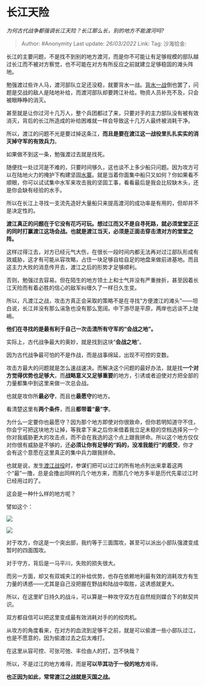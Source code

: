 # 长江天险
*为何古代战争都强调长江天险？长江那么长，别的地方不能渡河吗?*

> Author: #Anonymity
> Last update: *26/03/2022*
> Link:
> Tag:
> 沙海拾金:

长江的主要问题，不是找不到别的地方渡河，而是你不可能让有足够规模的部队越过长江而不被对方察觉，也不可能在对方有所反应之前就建立足够稳固的滩头阵地。

勉强渡过些许人马，渡河部队立足还没稳，就要背水一战。[背水一战](https://www.zhihu.com/search?q=%E8%83%8C%E6%B0%B4%E4%B8%80%E6%88%98&search_source=Entity&hybrid_search_source=Entity&hybrid_search_extra=%7B%22sourceType%22%3A%22answer%22%2C%22sourceId%22%3A1534640344%7D)倒也罢了，问题是交战的敌人是陆地补给，而渡河部队却要跨江补给。物资人员补充不及，只会被眼睁睁的消灭。

甚至就是让你过河十几万人，整个兵团都过了来，只要对手的主力部队没有被有效消灭，背后的长江所造成的补给困难就一样会导致这十几万人最终被消耗干净。

所以，渡江的问题不光是要过掉这条江，**而且是要在渡江这一战役里扎扎实实的消灭掉守军的有效兵力**。

如果做不到这一条，勉强渡过去就是找死。

随便找一处过河是不难的，只要时间够久，这也谈不上多少船只问题。因为攻方可以在陆地火力的掩护下构建坚固[水寨](https://www.zhihu.com/search?q=%E6%B0%B4%E5%AF%A8&search_source=Entity&hybrid_search_source=Entity&hybrid_search_extra=%7B%22sourceType%22%3A%22answer%22%2C%22sourceId%22%3A1534640344%7D)。就是当着你面集中船只又如何？你如果看不顺眼，你可以试试集中水军来攻击我的坚固工事，看看最后是我会比较缺木头，还是你会缺有经验的水手。

所以在长江上寻找一支流先造好大量船只来提高渡河的成功率是有用的，但却并不是决定性的。

**渡江真正的问题在于它没有花巧可玩。想过江而又不是自寻死路，就必须堂堂正正的同时打赢渡江这场会战。也就是渡江当天，必须是正面击穿击溃对方的堂堂之阵。**

这样过得江去，对方已经元气大伤，在很长一段时间内都无法再对过江部队形成有效威胁，这才有可能从容攻略，占住一块足够自给自足的地盘来做前进基地。而且这主力大败的消息传开去，渡江之后的形势才足够顺利。

否则，勉强过去容易。但在陌生的地方领土上和士气并没有严重挫折，甚至因着长江天险而有着必胜的信心的敌军纠缠久了一样日久生变。

所以，凡渡江之战，攻击方真正会采取的策略不是在寻找“方便渡江的滩头”——坦白说，长江并没有那么湍急也没有那么宽阔。中下游尽是平原，两岸也远谈不上陡峭。

**他们在寻找的是最有利于自己一次击溃所有守军的“会战之地”。**

实际上，古代战争最大的奥妙，就是找到这块“**会战之地**”。

因为古代战争最可怕的不是作战，而是战事绵延，出现不可控的变数。

攻击方最大的问题就是怎么速战速决。而解决这个问题的最好办法，就是找**一个对方觉得优势也足够大**，而**战略意义又足够重要**的地方，引诱或者迫使对方把全部的力量都集中到这里来做一次总会战。

也就是攻你所**最必守**，而且也**最愿守**的地方。

看清楚这里有**两个条件**，而且**都带着“最”字**。

为什么一定要你也最愿守？因为那个地方即使对你很致命，但你若明知道守不住，你会宁可把这块地方让掉，等我拿下来之后你来借着我立足未稳的空档选择另一个你对我威胁更大的攻击点，而不会在我选的这个点上跟我拼命。所以这个地方仅仅对你很有威胁是不够的，还**必须让你有足够的“妈的，没准我能行”的感受**，你才会有这个意愿在这里真正的集中兵力跟我拼命。

也就是说，发生[渡江战役](https://www.zhihu.com/search?q=%E6%B8%A1%E6%B1%9F%E6%88%98%E5%BD%B9&search_source=Entity&hybrid_search_source=Entity&hybrid_search_extra=%7B%22sourceType%22%3A%22answer%22%2C%22sourceId%22%3A1534640344%7D)时，参谋们把可以过江的所有地点列出来拿着这两个“最”一撸，总是会撸出同样的几个地方来，而那几个地方多半是历代先辈过江时已经用过的了。

这会是一种什么样的地方呢？

譬如这个：

![](https://pic2.zhimg.com/50/v2-02df9cc051f8893c3894946e04e641ea_720w.jpg?source=1940ef5c)

![](https://pic3.zhimg.com/50/v2-b9473675d4ab7b298fc180a0a2b25f88_720w.jpg?source=1940ef5c)

对于攻方，你这是一个突出部，我约等于三面围攻，甚至可以派出小部队强渡变成暂时的四面围攻。

对于守方，背后是一马平川，失败的损失很大。

而另一方面，却又有双城夹江的补给优势，也存在依赖地利最有效的消耗攻方有生力量的诱惑——尤其是自己没把握在野战和陆战中取胜，这诱惑就更大。

所以，在这里旷日持久的战斗，可以算是一种攻守双方在自然规则媒合下的默契共识。

双方都自信可以把这里变成最有效消耗对手的的绞肉机。

从攻方的角度看来，在对方的血流到足够干之前，就是可以偷渡一些小部队过江，也是不愿意的，因为偷渡过去之后太难打。

在这里从容可控、可张可弛、丰俭由人的打，岂不快哉？

所以，不是过江的地方难得，而是**可以毕其功于一役的地方**难得。

**也正因为如此，常常渡江之战就是灭国之战。**
